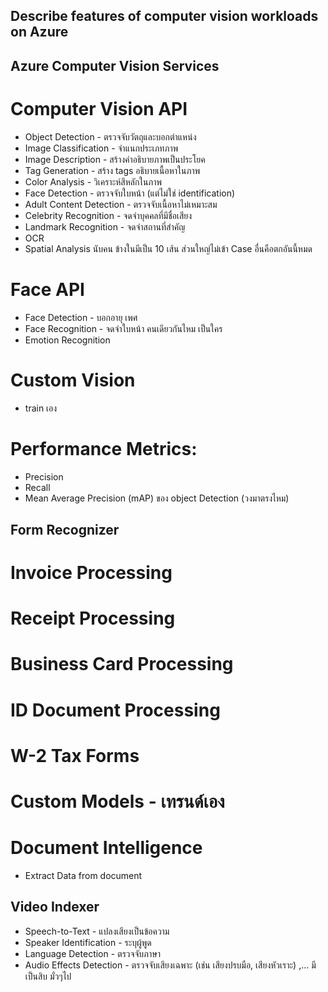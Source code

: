 ## Describe features of computer vision workloads on Azure

## Azure Computer Vision Services
# Computer Vision API
- Object Detection - ตรวจจับวัตถุและบอกตำแหน่ง
- Image Classification - จำแนกประเภทภาพ
- Image Description - สร้างคำอธิบายภาพเป็นประโยค
- Tag Generation - สร้าง tags อธิบายเนื้อหาในภาพ
- Color Analysis - วิเคราะห์สีหลักในภาพ
- Face Detection - ตรวจจับใบหน้า (แต่ไม่ใช่ identification)
- Adult Content Detection - ตรวจจับเนื้อหาไม่เหมาะสม
- Celebrity Recognition - จดจำบุคคลที่มีชื่อเสียง
- Landmark Recognition - จดจำสถานที่สำคัญ
- OCR
- Spatial Analysis นับคน
ข้างในมีเป็น 10 เส้น
ส่วนใหญ่ไม่เข้า Case อื่นคือตกอันนี้หมด

# Face API
- Face Detection - บอกอายุ เพศ
- Face Recognition - จดจำใบหน้า คนเดียวกันไหม เป็นใคร
- Emotion Recognition

# Custom Vision
- train เอง

# Performance Metrics:
- Precision 
- Recall 
- Mean Average Precision (mAP) ของ object Detection (วงมาตรงไหม)

## Form Recognizer
# Invoice Processing 
# Receipt Processing
# Business Card Processing
# ID Document Processing
# W-2 Tax Forms

# Custom Models - เทรนด์เอง

# Document Intelligence
- Extract Data from document

## Video Indexer
- Speech-to-Text - แปลงเสียงเป็นข้อความ
- Speaker Identification - ระบุผู้พูด
- Language Detection - ตรวจจับภาษา
- Audio Effects Detection - ตรวจจับเสียงเฉพาะ (เช่น เสียงปรบมือ, เสียงหัวเราะ)
,... มีเป็นสิบ มั่วๆไป

